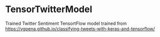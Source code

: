 # TensorTwitterModel
Trained Twitter Sentiment TensortFlow model trained from https://vgpena.github.io/classifying-tweets-with-keras-and-tensorflow/
